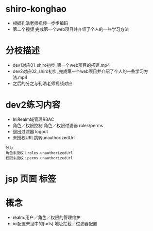 # shiro-konghao
* 根据孔浩老师视频一步步编码
* 第二个视频 完成第一个web项目并介绍了个人的一些学习方法
# 分枝描述
* dev1对应01_shiro初步_第一个web项目的搭建.mp4
* dev2对应02_shiro初步_完成第一个web项目并介绍了个人的一些学习方法.mp4
* 之后的分之与孔浩老师视频对应
# dev2练习内容
* IniRealm域管理RBAC
* 角色／权限控制 角色／权限过滤器 roles/perms
* 退出过滤器 logout
* 未授权URL跳转unauthorizedUrl

```
分为
角色未授权：roles.unauthorizedUrl
权限未授权：perms.unauthorizedUrl
```
# jsp 页面 标签

# 概念
* realm:用户／角色／权限的管理维护
* ini配置未见中的[urls] 地址拦截／过滤器配置
